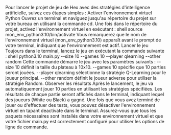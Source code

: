 Pour lancer le projet de jeu de Hex avec des stratégies d'intelligence artificielle, suivez ces étapes simples :
Activer l'environnement virtuel Python Ouvrez un terminal et naviguez jusqu'au répertoire du projet sur votre bureau en utilisant la commande cd. Une fois dans le répertoire du projet, activez l'environnement virtuel en exécutant :
shell
source mon_env_python3.10/bin/activate
Vous remarquerez que le nom de l'environnement virtuel (mon_env_python3.10) apparaît avant le prompt de votre terminal, indiquant que l'environnement est actif.
Lancer le jeu Toujours dans le terminal, lancez le jeu en exécutant la commande suivante :
shell
python3.10 main.py --size 10 --games 10 --player qlearning --other random
Cette commande démarre le jeu avec les paramètres suivants :
--size 10 définit la taille du plateau à 10x10.
--games 10 spécifie que 10 parties seront jouées.
--player qlearning sélectionne la stratégie Q-Learning pour le joueur principal.
--other random définit le joueur adverse pour utiliser la stratégie Random.
Observer les résultats Après le lancement, le jeu va automatiquement jouer 10 parties en utilisant les stratégies spécifiées. Les résultats de chaque partie seront affichés dans le terminal, indiquant lequel des joueurs (White ou Black) a gagné.
Une fois que vous avez terminé de jouer ou d'effectuer des tests, vous pouvez désactiver l'environnement virtuel en tapant deactivate dans le terminal.
Assurez-vous que tous les paquets nécessaires sont installés dans votre environnement virtuel et que votre fichier main.py est correctement configuré pour utiliser les options de ligne de commande.
